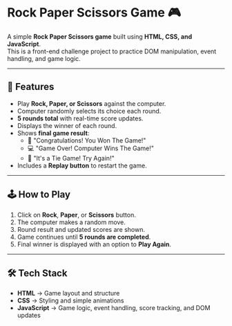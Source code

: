 # Rock Paper Scissors Game 🎮

A simple **Rock Paper Scissors game** built using **HTML, CSS, and JavaScript**.  
This is a front-end challenge project to practice DOM manipulation, event handling, and game logic.

---

## 🚀 Features
- Play **Rock, Paper, or Scissors** against the computer.
- Computer randomly selects its choice each round.
- **5 rounds total** with real-time score updates.
- Displays the winner of each round.
- Shows **final game result**:
  - 🎉 "Congratulations! You Won The Game!"
  - 💻 "Game Over! Computer Wins The Game!"
  - 🤝 "It's a Tie Game! Try Again!"
- Includes a **Replay button** to restart the game.

---

## 🕹️ How to Play
1. Click on **Rock**, **Paper**, or **Scissors** button.
2. The computer makes a random move.
3. Round result and updated scores are shown.
4. Game continues until **5 rounds are completed**.
5. Final winner is displayed with an option to **Play Again**.

---

## 🛠️ Tech Stack
- **HTML** → Game layout and structure
- **CSS** → Styling and simple animations
- **JavaScript** → Game logic, event handling, score tracking, and DOM updates

